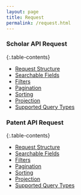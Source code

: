 ```yaml
---
layout: page
title: Request
permalink: /request.html
---
```



### Scholar API Request

{:.table-contents}
- [Request Structure](request-scholar.html#request-structure)
- [Searchable Fields](request-scholar.html#searchable-fields)
- [Filters](request-scholar.html#filtering)
- [Pagination](request-scholar.html#pagination)
- [Sorting](request-scholar.html#sorting)
- [Projection](request-scholar.html#projection)
- [Supported Query Types](request-scholar.html#supported-query-types)


### Patent API Request

{:.table-contents}
- [Request Structure](request-patent.html#request-structure)
- [Searchable Fields](request-patent.html#searchable-fields)
- [Filters](request-patent.html#filtering)
- [Pagination](request-patent.html#pagination)
- [Sorting](request-patent.html#sorting)
- [Projection](request-patent.html#projection)
- [Supported Query Types](request-patent.html#supported-query-types)



[//]: # (Reference Links)
[Response]: <{{site.baseurl}}/response.html>
[Bool Query]: <https://www.elastic.co/guide/en/elasticsearch/reference/current/query-dsl-bool-query.html>
[Terms Query]: <https://www.elastic.co/guide/en/elasticsearch/reference/current/query-dsl-terms-query.html>
[Term query]: <https://www.elastic.co/guide/en/elasticsearch/reference/current/query-dsl-term-query.html>
[Match query]: <https://www.elastic.co/guide/en/elasticsearch/reference/current/query-dsl-match-query.html>
[Match phrase query]: <https://www.elastic.co/guide/en/elasticsearch/reference/6.2/query-dsl-match-query-phrase.html>
[Range query]: <https://www.elastic.co/guide/en/elasticsearch/reference/6.7/query-dsl-range-query.html>
